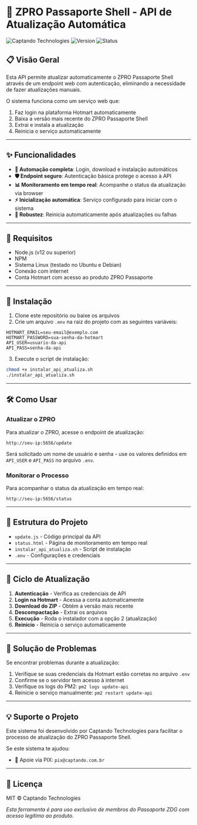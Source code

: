 # 🚀 ZPRO Passaporte Shell - API de Atualização Automática

![Captando Technologies](https://img.shields.io/badge/Feito%20por-Captando-8A2BE2?style=for-the-badge)
![Version](https://img.shields.io/badge/Versão-1.0.0-blue?style=for-the-badge)
![Status](https://img.shields.io/badge/Status-Ativo-success?style=for-the-badge)

## 📋 Visão Geral

Esta API permite atualizar automaticamente o ZPRO Passaporte Shell através de um endpoint web com autenticação, eliminando a necessidade de fazer atualizações manuais.

O sistema funciona como um serviço web que:
1. Faz login na plataforma Hotmart automaticamente
2. Baixa a versão mais recente do ZPRO Passaporte Shell
3. Extrai e instala a atualização
4. Reinicia o serviço automaticamente

---

## ✨ Funcionalidades

- **🔐 Automação completa**: Login, download e instalação automáticos
- **🛡️ Endpoint seguro**: Autenticação básica protege o acesso à API
- **📊 Monitoramento em tempo real**: Acompanhe o status da atualização via browser
- **⚡ Inicialização automática**: Serviço configurado para iniciar com o sistema
- **🤖 Robustez**: Reinicia automaticamente após atualizações ou falhas

---

## 🔧 Requisitos

- Node.js (v12 ou superior)
- NPM
- Sistema Linux (testado no Ubuntu e Debian)
- Conexão com internet
- Conta Hotmart com acesso ao produto ZPRO Passaporte

---

## 🚀 Instalação

1. Clone este repositório ou baixe os arquivos
2. Crie um arquivo `.env` na raiz do projeto com as seguintes variáveis:

```
HOTMART_EMAIL=seu-email@exemplo.com
HOTMART_PASSWORD=sua-senha-da-hotmart
API_USER=usuario-da-api
API_PASS=senha-da-api
```

3. Execute o script de instalação:

```bash
chmod +x instalar_api_atualiza.sh
./instalar_api_atualiza.sh
```

---

## 🛠️ Como Usar

### Atualizar o ZPRO

Para atualizar o ZPRO, acesse o endpoint de atualização:

```
http://seu-ip:5656/update
```

Será solicitado um nome de usuário e senha - use os valores definidos em `API_USER` e `API_PASS` no arquivo `.env`.

### Monitorar o Processo

Para acompanhar o status da atualização em tempo real:

```
http://seu-ip:5656/status
```

---

## 📁 Estrutura do Projeto

- `update.js` - Código principal da API
- `status.html` - Página de monitoramento em tempo real
- `instalar_api_atualiza.sh` - Script de instalação
- `.env` - Configurações e credenciais

---

## 🔄 Ciclo de Atualização

1. **Autenticação** - Verifica as credenciais de API
2. **Login na Hotmart** - Acessa a conta automaticamente
3. **Download do ZIP** - Obtém a versão mais recente
4. **Descompactação** - Extrai os arquivos
5. **Execução** - Roda o instalador com a opção 2 (atualização)
6. **Reinício** - Reinicia o serviço automaticamente

---

## 🛑 Solução de Problemas

Se encontrar problemas durante a atualização:

1. Verifique se suas credenciais da Hotmart estão corretas no arquivo `.env`
2. Confirme se o servidor tem acesso à internet
3. Verifique os logs do PM2: `pm2 logs update-api`
4. Reinicie o serviço manualmente: `pm2 restart update-api`

---

## 💡 Suporte o Projeto

Este sistema foi desenvolvido por Captando Technologies para facilitar o processo de atualização do ZPRO Passaporte Shell.

Se este sistema te ajudou:
- 🤝 Apoie via PIX: `pix@captando.com.br`

---

## 📜 Licença

MIT © Captando Technologies

*Esta ferramenta é para uso exclusivo de membros do Passaporte ZDG com acesso legítimo ao produto.*
